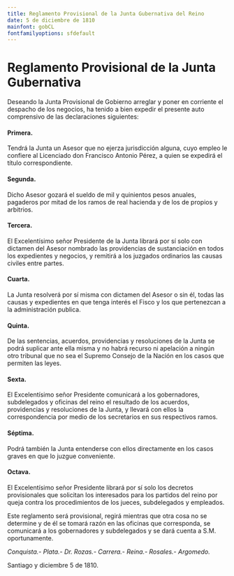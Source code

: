 ```yaml
---
title: Reglamento Provisional de la Junta Gubernativa del Reino
date: 5 de diciembre de 1810
mainfont: gobCL
fontfamilyoptions: sfdefault
---
```


# Reglamento Provisional de la Junta Gubernativa

Deseando la Junta Provisional de Gobierno arreglar y poner en corriente el despacho de los negocios, ha tenido a bien expedir el presente auto comprensivo de las declaraciones siguientes:

#### Primera.

Tendrá la Junta un Asesor que no ejerza jurisdicción alguna, cuyo empleo le confiere al Licenciado don Francisco Antonio Pérez, a quien se expedirá el título correspondiente.

#### Segunda.

Dicho Asesor gozará el sueldo de mil y quinientos pesos anuales, pagaderos por mitad de los ramos de real hacienda y de los de propios y arbitrios.

#### Tercera.

El Excelentísimo señor Presidente de la Junta librará por sí solo con dictamen del Asesor nombrado las providencias de sustanciación en todos los expedientes y negocios, y remitirá a los juzgados ordinarios las causas civiles entre partes.

#### Cuarta.

La Junta resolverá por sí misma con dictamen del Asesor o sin él, todas las causas y expedientes en que tenga interés el Fisco y los que pertenezcan a la administración publica.

#### Quinta.

De las sentencias, acuerdos, providencias y resoluciones de la Junta se podrá suplicar ante ella misma y no habrá recurso ni apelación a ningún otro tribunal que no sea el Supremo Consejo de la Nación en los casos que permiten las leyes.

#### Sexta.

El Excelentísimo señor Presidente comunicará a los gobernadores, subdelegados y oficinas del reino el resultado de los acuerdos, providencias y resoluciones de la Junta, y llevará con ellos la correspondencia por medio de los secretarios en sus respectivos ramos.

#### Séptima.

Podrá también la Junta entenderse con ellos directamente en los casos graves en que lo juzgue conveniente.

#### Octava.

El Excelentísimo señor Presidente librará por sí solo los decretos provisionales que solicitan los interesados para los partidos del reino por queja contra los procedimientos de los jueces, subdelegados y empleados.

Este reglamento será provisional, regirá mientras que otra cosa no se determine y de él se tomará razón en las oficinas que corresponda, se comunicará a los gobernadores y subdelegados y se dará cuenta a S.M. oportunamente.

*Conquista.- Plata.- Dr. Rozas.- Carrera.- Reina.- Rosales.- Argomedo.*

Santiago y diciembre 5 de 1810. 